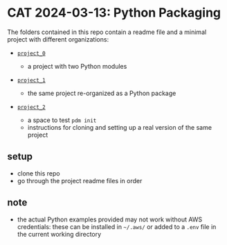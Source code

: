 # CAT 2024-03-13: Python Packaging 

The folders contained in this repo contain a readme file and a minimal project with different
organizations:

- [`project_0`](https://github.com/bjhardcastle/cat_packaging/tree/main/project_0)
    - a project with two Python modules

- [`project_1`](https://github.com/bjhardcastle/cat_packaging/tree/main/project_1)
    -  the same project re-organized as a Python package

- [`project_2`](https://github.com/bjhardcastle/cat_packaging/tree/main/project_2) 
    - a space to test `pdm init`
    - instructions for cloning and setting up a real version of the same project

## setup
- clone this repo
- go through the project readme files in order

## note 
- the actual Python examples provided may not work without AWS credentials: these
  can be installed in `~/.aws/` or added to a `.env` file in the current working directory